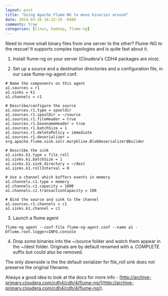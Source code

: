 ```yaml
---
layout: post
title: "Using Apache Flume-NG to move binaries around"
date: 2014-03-26 16:32:19 -0400
comments: true
categories: [linux, hadoop, flume-ng]
---
```


Need to move small binary files from one server to the other? Flume-NG to the
rescue! It supports complex topologies and is quite fast about it.

1. Install flume-ng on your server (Cloudera's CDH4 packages are nice).

2. Set up a source and a destination directories and a configuration
   file, in our case flume-ng-agent.conf.

```
# Name the components on this agent
a1.sources = r1
a1.sinks = k1
a1.channels = c1

# Describe/configure the source
a1.sources.r1.type = spooldir
a1.sources.r1.spoolDir = ~/source
a1.sources.r1.fileHeader = true
a1.sources.r1.basenameHeader = true
a1.sources.r1.batchSize = 1
a1.sources.r1.deletePolicy = immediate
a1.sources.r1.deserializer = org.apache.flume.sink.solr.morphline.BlobDeserializer$Builder

# Describe the sink
a1.sinks.k1.type = file_roll
a1.sinks.k1.batchSize = 1
a1.sinks.k1.sink.directory = ~/dest
a1.sinks.k1.rollInterval = 0

# Use a channel which buffers events in memory
a1.channels.c1.type = memory
a1.channels.c1.capacity = 1000
a1.channels.c1.transactionCapacity = 100

# Bind the source and sink to the channel
a1.sources.r1.channels = c1
a1.sinks.k1.channel = c1
```

3. Launch a flume agent

```
flume-ng agent --conf-file flume-ng-agent.conf --name a1 -Dflume.root.logger=INFO,console
```

4. Drop some binaries into the ~/source folder and watch them appear in
   the ~/dest folder. Originals are by default renamed with a .COMPLETE
suffix but could also be removed.

The only downside is the the default serializer for file_roll sink does
not preserve the original filename.

Always a good idea to look at the docs for more info -
[http://archive-primary.cloudera.com/cdh4/cdh/4/flume-ng/](http://archive-primary.cloudera.com/cdh4/cdh/4/flume-ng/).
